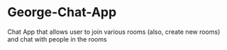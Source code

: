 # George-Chat-App
Chat App that allows user to join various rooms (also, create new rooms) and chat with people in the rooms
